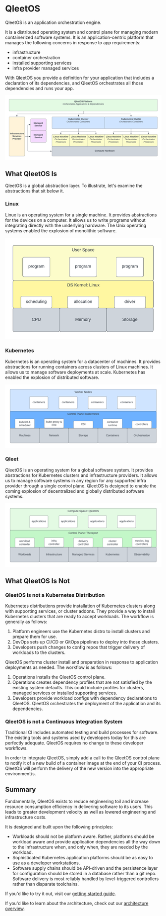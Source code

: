 # QleetOS

QleetOS is an application orchestration engine.

It is a distributed operating system and control plane for managing modern
containerized software systems.  It is an application-centric platform that
manages the following concerns in response to app requirements:

* infrastructure
* container orchestration
* installed supporting services
* infra provider managed services

With QleetOS you provide a definition for your application that includes a
declaration of its dependencies, and QleetOS orchestrates all those dependencies
and runs your app.

![QleetOS Stack](img/QleetOSStack.png)

## What QleetOS Is

QleetOS is a global abstraction layer.  To illustrate, let's examine the
abstractions that sit below it.

### Linux

Linux is an operating system for a single machine.  It provides abstractions for
the devices on a computer.  It allows us to write programs without integrating
directly with the underlying hardware.  The Unix operating systems enabled the
explosion of monolithic software.

![Monolithic Computing](img/MonolithicComputingSolution.png)

### Kubernetes

Kubernetes is an operating system for a datacenter of machines.  It provides
abstractions for running containers across clusters of Linux machines.  It
allows us to manage software deployments at scale.  Kubernetes has enabled the
explosion of distributed software.

![Distributed Computing](img/DistributedComputingSolution.png)

### Qleet

QleetOS is an operating system for a global software system.  It provides
abstractions for Kubernetes clusters and infrastructure providers.  It allows us
to manage software systems in any region for any supported infra provider
through a single control plane.  QleetOS is designed to enable the coming
explosion of decentralized and globally distributed software systems.

![Decentralized Computing](img/DecentralizedComputingSolution.png)

## What QleetOS Is Not

### QleetOS is not a Kubernetes Distribution

Kubernetes distributions provide installation of Kubernetes clusters along with
supporting services, or cluster addons.  They provide a way to install
Kubernetes clusters that are ready to accept workloads.  The workflow is
generally as follows:

1. Platform engineers use the Kubernetes distro to install clusters and prepare
   them for use.
2. DevOps sets up CI/CD or GitOps pipelines to deploy into those clusters.
3. Developers push changes to config repos that trigger delivery of workloads to
   the clusters.

QleetOS performs cluster install and preparation in response to application
deployments as needed.  The workflow is as follows:

1. Operations installs the QleetOS control plane.
2. Operations creates dependency profiles that are not satisfied by the
   existing system defaults.  This could include profiles for clusters, managed
   services or installed supporting services.
3. Developers provide workload configs with dependency declarations to QleetOS.
   QleetOS orchestrates the deployment of the application and its dependencies.

### QleetOS is not a Continuous Integration System

Traditional CI includes automated testing and build processes for software.  The
existing tools and systems used by developers today for this are perfectly
adequate.  QleetOS requires no change to these developer workflows.

In order to integrate QleetOS, simply add a call to the QleetOS control plane
to notify it of a new build of a container image at the end of your CI process.
QleetOS will perform the delivery of the new version into the appropriate
environment/s.


## Summary

Fundamentally, QleetOS exists to reduce engineering toil and increase resource
consumption efficiency in delivering software to its users.  This leads to
greater development velocity as well as lowered engineering and infrastructure
costs.

It is designed and built upon the following principles:

* Workloads should not be platform aware.  Rather, platforms should be workload
  aware and provide application dependencies all the way down to the
  infrastructure when, and only when, they are needed by the workload.
* Sophisticated Kubernetes application platforms should be as easy to use as a
  developer workstations.
* Software supply chains should be API-driven and the persistence layer for
  configuration should be stored in a database rather than a git repo.  Software
  delivery is most reliably handled by level-triggered controllers rather than
  disparate toolchains.

If you'd like to try it out, visit our [getting started
guide](guides/getting-started/).

If you'd like to learn about the architecture, check out our [architecture
overview](architecture/overview/).

